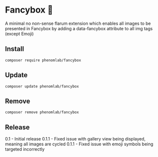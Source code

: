 # Fancybox 🔗
A minimal no non-sense flarum extension which enables all images to be presented in Fancybox by adding a data-fancybox attribute to all img tags (except Emoji)

## Install
`composer require phenomlab/fancybox`

## Update
`composer update phenomlab/fancybox`

## Remove
`composer remove phenomlab/fancybox`

## Release

0.1 - Initial release
0.1.1 - Fixed issue with gallery view being displayed, meaning all images are cycled
0.1.1 - Fixed issue with emoji symbols being targeted incorrectly

